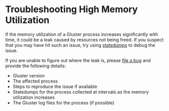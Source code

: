 Troubleshooting High Memory Utilization
=======================================

If the memory utilization of a Gluster process increases significantly with time, it could be a leak caused by resources not being freed.
If you suspect that you may have hit such an issue, try using [statedumps](./statedump.md) to debug the issue.

If you are unable to figure out where the leak is, please [file a bug](https://bugzilla.redhat.com/enter_bug.cgi?product=GlusterFS) and provide the following details:

- Gluster version
- The affected process
- Steps to reproduce the issue if available
- Statedumps for the process collected at intervals as the memory utilization increases
- The Gluster log files for the process (if possible)

